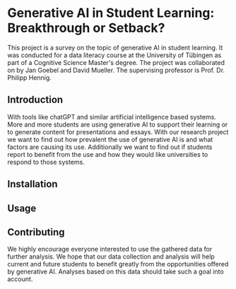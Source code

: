 # Generative AI in Student Learning: Breakthrough or Setback?

This project is a survey on the topic of generative AI in student learning. 
It was conducted for a data literacy course at the University of Tübingen as part of a Cognitive Science Master's degree. 
The project was collaborated on by Jan Goebel and David Mueller. The supervising professor is Prof. Dr. Philipp Hennig.

## Introduction

With tools like chatGPT and similar artificial intelligence based systems. More and more students
are using generative AI to support their learning or to generate content for presentations and essays. 
With our research project we want to find
out how prevalent the use of generative AI is and
what factors are causing its use. Additionally we
want to find out if students report to benefit from the
use and how they would like universities to respond to those systems.

## Installation


## Usage


## Contributing

We highly encourage everyone interested to use the gathered data for further analysis.
We hope that our data collection and analysis will help current and future students to benefit greatly from the opportunities offered by generative AI. Analyses based on this data should take such a goal into account.
